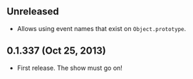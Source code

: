 ## Unreleased
- Allows using event names that exist on `Object.prototype`.

## 0.1.337 (Oct 25, 2013)
- First release. The show must go on!
